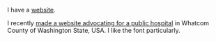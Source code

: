 I have a [website](https://morganwebdev.com).

I recently [made a website advocating for a public hospital](https://whatcompublichospital.org/) in Whatcom County of Washington State, USA. I like the font particularly. 

